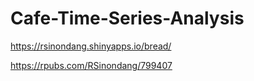 # Cafe-Time-Series-Analysis

https://rsinondang.shinyapps.io/bread/
  
https://rpubs.com/RSinondang/799407

